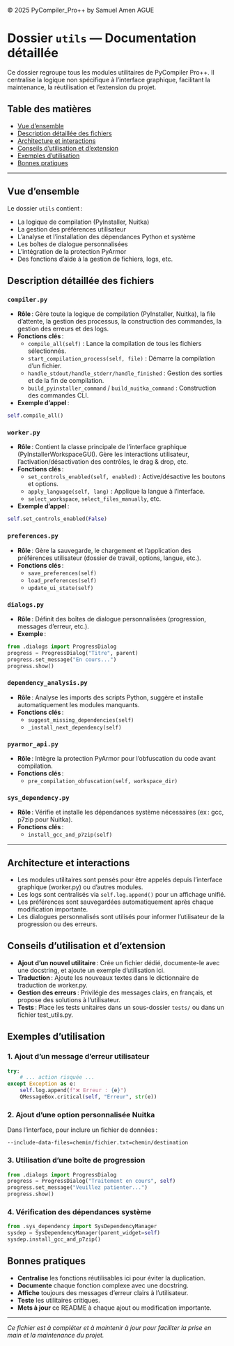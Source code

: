© 2025 PyCompiler_Pro++
by Samuel Amen AGUE

# Dossier `utils` — Documentation détaillée

Ce dossier regroupe tous les modules utilitaires de PyCompiler Pro++. Il centralise la logique non spécifique à l’interface graphique, facilitant la maintenance, la réutilisation et l’extension du projet.

## Table des matières
- [Vue d’ensemble](#vue-densemble)
- [Description détaillée des fichiers](#description-detaillee-des-fichiers)
- [Architecture et interactions](#architecture-et-interactions)
- [Conseils d’utilisation et d’extension](#conseils-dutilisation-et-dextension)
- [Exemples d’utilisation](#exemples-dutilisation)
- [Bonnes pratiques](#bonnes-pratiques)

---

## Vue d’ensemble
Le dossier `utils` contient :
- La logique de compilation (PyInstaller, Nuitka)
- La gestion des préférences utilisateur
- L’analyse et l’installation des dépendances Python et système
- Les boîtes de dialogue personnalisées
- L’intégration de la protection PyArmor
- Des fonctions d’aide à la gestion de fichiers, logs, etc.

## Description détaillée des fichiers

### `compiler.py`
- **Rôle** : Gère toute la logique de compilation (PyInstaller, Nuitka), la file d’attente, la gestion des processus, la construction des commandes, la gestion des erreurs et des logs.
- **Fonctions clés** :
  - `compile_all(self)` : Lance la compilation de tous les fichiers sélectionnés.
  - `start_compilation_process(self, file)` : Démarre la compilation d’un fichier.
  - `handle_stdout/handle_stderr/handle_finished` : Gestion des sorties et de la fin de compilation.
  - `build_pyinstaller_command` / `build_nuitka_command` : Construction des commandes CLI.
- **Exemple d’appel** :
```python
self.compile_all()
```

### `worker.py`
- **Rôle** : Contient la classe principale de l’interface graphique (PyInstallerWorkspaceGUI). Gère les interactions utilisateur, l’activation/désactivation des contrôles, le drag & drop, etc.
- **Fonctions clés** :
  - `set_controls_enabled(self, enabled)` : Active/désactive les boutons et options.
  - `apply_language(self, lang)` : Applique la langue à l’interface.
  - `select_workspace`, `select_files_manually`, etc.
- **Exemple d’appel** :
```python
self.set_controls_enabled(False)
```

### `preferences.py`
- **Rôle** : Gère la sauvegarde, le chargement et l’application des préférences utilisateur (dossier de travail, options, langue, etc.).
- **Fonctions clés** :
  - `save_preferences(self)`
  - `load_preferences(self)`
  - `update_ui_state(self)`

### `dialogs.py`
- **Rôle** : Définit des boîtes de dialogue personnalisées (progression, messages d’erreur, etc.).
- **Exemple** :
```python
from .dialogs import ProgressDialog
progress = ProgressDialog("Titre", parent)
progress.set_message("En cours...")
progress.show()
```

### `dependency_analysis.py`
- **Rôle** : Analyse les imports des scripts Python, suggère et installe automatiquement les modules manquants.
- **Fonctions clés** :
  - `suggest_missing_dependencies(self)`
  - `_install_next_dependency(self)`

### `pyarmor_api.py`
- **Rôle** : Intègre la protection PyArmor pour l’obfuscation du code avant compilation.
- **Fonctions clés** :
  - `pre_compilation_obfuscation(self, workspace_dir)`

### `sys_dependency.py`
- **Rôle** : Vérifie et installe les dépendances système nécessaires (ex : gcc, p7zip pour Nuitka).
- **Fonctions clés** :
  - `install_gcc_and_p7zip(self)`

---

## Architecture et interactions
- Les modules utilitaires sont pensés pour être appelés depuis l’interface graphique (worker.py) ou d’autres modules.
- Les logs sont centralisés via `self.log.append()` pour un affichage unifié.
- Les préférences sont sauvegardées automatiquement après chaque modification importante.
- Les dialogues personnalisés sont utilisés pour informer l’utilisateur de la progression ou des erreurs.

## Conseils d’utilisation et d’extension
- **Ajout d’un nouvel utilitaire** : Crée un fichier dédié, documente-le avec une docstring, et ajoute un exemple d’utilisation ici.
- **Traduction** : Ajoute les nouveaux textes dans le dictionnaire de traduction de worker.py.
- **Gestion des erreurs** : Privilégie des messages clairs, en français, et propose des solutions à l’utilisateur.
- **Tests** : Place les tests unitaires dans un sous-dossier `tests/` ou dans un fichier test_utils.py.

## Exemples d’utilisation

### 1. Ajout d’un message d’erreur utilisateur
```python
try:
    # ... action risquée ...
except Exception as e:
    self.log.append(f"❌ Erreur : {e}")
    QMessageBox.critical(self, "Erreur", str(e))
```

### 2. Ajout d’une option personnalisée Nuitka
Dans l’interface, pour inclure un fichier de données :
```
--include-data-files=chemin/fichier.txt=chemin/destination
```

### 3. Utilisation d’une boîte de progression
```python
from .dialogs import ProgressDialog
progress = ProgressDialog("Traitement en cours", self)
progress.set_message("Veuillez patienter...")
progress.show()
```

### 4. Vérification des dépendances système
```python
from .sys_dependency import SysDependencyManager
sysdep = SysDependencyManager(parent_widget=self)
sysdep.install_gcc_and_p7zip()
```

## Bonnes pratiques
- **Centralise** les fonctions réutilisables ici pour éviter la duplication.
- **Documente** chaque fonction complexe avec une docstring.
- **Affiche** toujours des messages d’erreur clairs à l’utilisateur.
- **Teste** les utilitaires critiques.
- **Mets à jour** ce README à chaque ajout ou modification importante.

---

*Ce fichier est à compléter et à maintenir à jour pour faciliter la prise en main et la maintenance du projet.*
